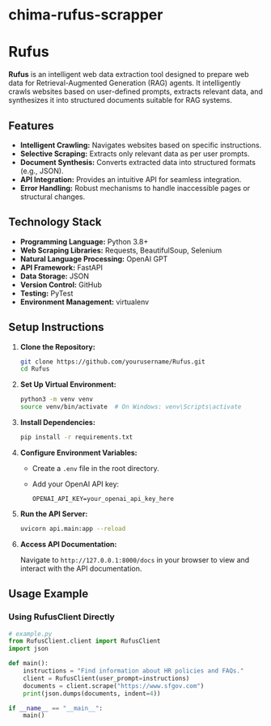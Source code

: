 # chima-rufus-scrapper

# Rufus

**Rufus** is an intelligent web data extraction tool designed to prepare web data for Retrieval-Augmented Generation (RAG) agents. It intelligently crawls websites based on user-defined prompts, extracts relevant data, and synthesizes it into structured documents suitable for RAG systems.

## Features

- **Intelligent Crawling:** Navigates websites based on specific instructions.
- **Selective Scraping:** Extracts only relevant data as per user prompts.
- **Document Synthesis:** Converts extracted data into structured formats (e.g., JSON).
- **API Integration:** Provides an intuitive API for seamless integration.
- **Error Handling:** Robust mechanisms to handle inaccessible pages or structural changes.

## Technology Stack

- **Programming Language:** Python 3.8+
- **Web Scraping Libraries:** Requests, BeautifulSoup, Selenium
- **Natural Language Processing:** OpenAI GPT
- **API Framework:** FastAPI
- **Data Storage:** JSON
- **Version Control:** GitHub
- **Testing:** PyTest
- **Environment Management:** virtualenv

## Setup Instructions

1. **Clone the Repository:**

    ```bash
    git clone https://github.com/yourusername/Rufus.git
    cd Rufus
    ```

2. **Set Up Virtual Environment:**

    ```bash
    python3 -m venv venv
    source venv/bin/activate  # On Windows: venv\Scripts\activate
    ```

3. **Install Dependencies:**

    ```bash
    pip install -r requirements.txt
    ```

4. **Configure Environment Variables:**

    - Create a `.env` file in the root directory.
    - Add your OpenAI API key:

      ```plaintext
      OPENAI_API_KEY=your_openai_api_key_here
      ```

5. **Run the API Server:**

    ```bash
    uvicorn api.main:app --reload
    ```

6. **Access API Documentation:**

    Navigate to `http://127.0.0.1:8000/docs` in your browser to view and interact with the API documentation.

## Usage Example

### Using RufusClient Directly

```python
# example.py
from RufusClient.client import RufusClient
import json

def main():
    instructions = "Find information about HR policies and FAQs."
    client = RufusClient(user_prompt=instructions)
    documents = client.scrape("https://www.sfgov.com")
    print(json.dumps(documents, indent=4))

if __name__ == "__main__":
    main()